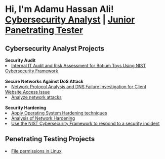 # <h1>Hi, I'm Adamu Hassan Ali! <br/><a href="https://github.com/AdamuHassanAli">Cybersecurity Analyst</a> | <a href="https://www.linkedin.com/in/adamu-ali-a632b4202//">Junior Panetrating Tester</a>

<h2>Cybersecurity Analyst Projects</h2>
<b>Security Audit</b>
<a href="https://github.com/AdamuHassanAli/Conduct-a-security-audit"><li> Internal IT Audit and Risk Assessment for Botium Toys Using NIST Cybersecurity Framework </li></a>
<br>
<b>Secure Networks Against DoS Attack</b>
<a href="#"><li> Network Protocol Analysis and DNS Failure Investigation for Client Website Access Issue </li></a>
<a href="#"><li> Analyze network attacks </li></a>
<br>
<b>Security Hardening</b>
<a href="#"><li>Apply Operating System Hardening techniques</li></a>
<a href="#"><li>Analysis of Network Hardening</li></a>
<a href="#"><li>Use the NIST Cybersecurity Framework to respond to a security incident </li></a>

<h2>Penetrating Testing Projects</h2>
<a href="#"><li>File permissions in Linux</li></a>



